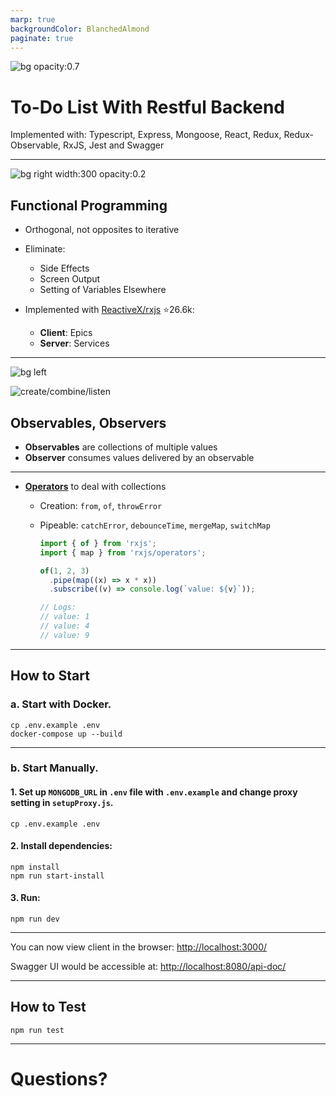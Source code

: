 ```yaml
---
marp: true
backgroundColor: BlanchedAlmond
paginate: true
---
```


![bg opacity:0.7](https://webgradients.com/public/webgradients_png/007%20Sunny%20Morning.png)

# To-Do List With Restful Backend

Implemented with:
Typescript, Express, Mongoose, React, Redux, Redux-Observable, RxJS, Jest and Swagger

---

![bg right width:300 opacity:0.2](https://www.clipartmax.com/png/full/166-1661137_follow-the-coin-variance-functional-programming-logo.png)

## Functional Programming

- Orthogonal, not opposites to iterative

- Eliminate:

  - Side Effects
  - Screen Output
  - Setting of Variables Elsewhere

- Implemented with [ReactiveX/rxjs](https://github.com/ReactiveX/rxjs) :star:26.6k:

  - **Client**: Epics
  - **Server**: Services

---

![bg left](https://blog.logrocket.com/wp-content/uploads/2019/07/rxjsobservables.png)

![create/combine/listen](https://d1dwq032kyr03c.cloudfront.net/upload/images/20200918/20020617kccIhyQtzO.jpg)

## Observables, Observers

- **Observables** are collections of multiple values
- **Observer** consumes values delivered by an observable

---

- [**Operators**](https://rxmarbles.com/) to deal with collections

  - Creation: `from`, `of`, `throwError`
  - Pipeable: `catchError`, `debounceTime`, `mergeMap`, `switchMap`

    ```javascript
    import { of } from 'rxjs';
    import { map } from 'rxjs/operators';

    of(1, 2, 3)
      .pipe(map((x) => x * x))
      .subscribe((v) => console.log(`value: ${v}`));

    // Logs:
    // value: 1
    // value: 4
    // value: 9
    ```

---

## How to Start

### a. Start with Docker.

```
cp .env.example .env
docker-compose up --build
```

---

### b. Start Manually.

#### 1. Set up `MONGODB_URL` in `.env` file with `.env.example` and change proxy setting in `setupProxy.js`.

```
cp .env.example .env
```

#### 2. Install dependencies:

```
npm install
npm run start-install
```

#### 3. Run:

```
npm run dev
```

---

You can now view client in the browser: [http://localhost:3000/](http://localhost:3000/)

Swagger UI would be accessible at: [http://localhost:8080/api-doc/](http://localhost:8080/api-doc/)

---

## How to Test

```
npm run test
```

---

# Questions?

